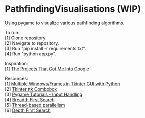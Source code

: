 # PathfindingVisualisations (WIP)
Using pygame to visualize various pathfinding algorithms. 

To run:  
[1] Clone repository.  
[2] Navigate to repository.  
[3] Run "pip install -r requirements.txt".  
[4] Run "python app.py".  

Inspiration:  
[1] [The Projects That Got Me Into Google](https://youtu.be/n4t_-NjY_Sg?t=178)  

Resources:  
[1] [Multiple Windows/Frames in Tkinter GUI with Python](https://pythonprogramming.net/change-show-new-frame-tkinter/)  
[2] [Tkinter ttk Combobox](https://docs.python.org/3/library/tkinter.ttk.html#tkinter.ttk.Combobox)  
[3] [Pygame Tutorials - Input Handling](https://www.pygame.org/ftp/contrib/input.html)  
[4] [Breadth First Search](https://www.hackerearth.com/practice/algorithms/graphs/breadth-first-search/tutorial/)  
[5] [Thread-based parallelism](https://docs.python.org/3/library/threading.html)  
[6] [Depth First Search](https://www.hackerearth.com/practice/algorithms/graphs/depth-first-search/tutorial/)  
